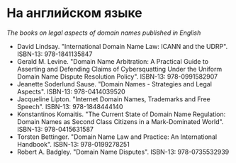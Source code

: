 # На английском языке

_The books on legal aspects of domain names published in English_

* David Lindsay. "International Domain Name Law: ICANN and the UDRP". ISBN-13: 978-1841135847
* Gerald M. Levine. "Domain Name Arbitration: A Practical Guide to Asserting and Defending Claims of Cybersquatting Under the Uniform Domain Name Dispute Resolution Policy".  ISBN-13: 978-0991582907
* Jeanette Soderlund Sause. "Domain Names - Strategies and Legal Aspects". ISBN-13: 978-0414039520
* Jacqueline Lipton. "Internet Domain Names, Trademarks and Free Speech".  ISBN-13: 978-1848444140
* Konstantinos Komaitis. "The Current State of Domain Name Regulation: Domain Names as Second Class Citizens in a Mark-Dominated World".  ISBN-13: 978-0415631587 
* Torsten Bettinger. "Domain Name Law and Practice: An International Handbook".  ISBN-13: 978-0199278251 
* Robert A. Badgley. "Domain Name Disputes".  ISBN-13: 978-0735532939 

